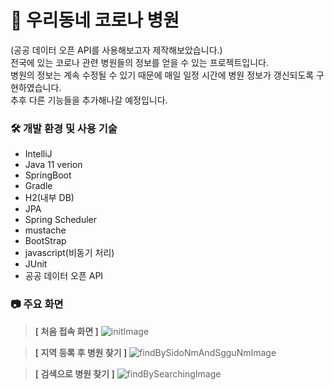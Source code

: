 # 🏥 우리동네 코로나 병원
(공공 데이터 오픈 API를 사용해보고자 제작해보았습니다.)<br>
전국에 있는 코로나 관련 병원들의 정보를 얻을 수 있는 프로젝트입니다.<br>
병원의 정보는 계속 수정될 수 있기 때문에 매일 일정 시간에 병원 정보가 갱신되도록 구현하였습니다. 
<br>
추후 다른 기능들을 추가해나갈 예정입니다.
 

### 🛠 개발 환경 및 사용 기술
- IntelliJ
- Java 11 verion
- SpringBoot
- Gradle
- H2(내부 DB)
- JPA
- Spring Scheduler
- mustache
- BootStrap
- javascript(비동기 처리)
- JUnit
- 공공 데이터 오픈 API


### 📷 주요 화면
><b>[ 처음 접속 화면 ]</b>
>![initImage](https://user-images.githubusercontent.com/77737179/209795133-0e752852-e426-4e98-8920-5af7a1e9708c.png)

><b>[ 지역 등록 후 병원 찾기 ]</b>
>![findBySidoNmAndSgguNmImage](https://user-images.githubusercontent.com/77737179/209795671-a2b6c0f7-945c-49df-a132-63c1c1f2e6ea.png)

><b>[ 검색으로 병원 찾기 ]</b>
>![findBySearchingImage](https://user-images.githubusercontent.com/77737179/209796289-3ae3f53a-f28b-4cc4-93c8-636954a57918.png)